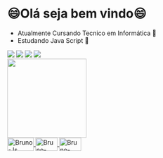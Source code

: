 # 😄Olá seja bem vindo😄
- Atualmente Cursando Tecnico em Informática 🤩
- Estudando Java Script 🤔
<div> 
  <a href="https://instagram.com/_bruno_batista__" target="_blank"><img src="https://img.shields.io/badge/-Instagram-%23E4405F?style=for-the-badge&logo=instagram&logoColor=white" target="_blank"></a>
 <a href="https://discord.gg/MC2X2R8" target="_blank"><img src="https://img.shields.io/badge/Discord-7289DA?style=for-the-badge&logo=discord&logoColor=white" target="_blank"></a> 
 <a href = "mailto:brunobatistahmg15@hotmail.com"><img src="https://img.shields.io/badge/-Gmail-%23333?style=for-the-badge&logo=gmail&logoColor=white" target="_blank"></a>
 <a href ="https://www.facebook.com/brunobatistahmg15/" target="_blank"><img src="https://img.shields.io/badge/Facebook-1877F2?style=for-the-badge&logo=facebook&logoColor=white" target="_blank">
</div>
  
<div align="left">
  <a href="https://github.com/BrunnoBBR">
  <img height="180em" src="https://github-readme-stats.vercel.app/api?username=BrunnoBBR&show_icons=true&theme=algolia&include_all_commits=true&count_private=true"/>
</div>
  
  <img align="center" alt="Bruno-Js" height="30" width="60" src="https://img.shields.io/badge/JavaScript-F7DF1E?style=for-the-badge&logo=javascript&logoColor=black">
  <img align="center" alt="Bruno-HTML" height="30" width="50" src="https://img.shields.io/badge/HTML5-E34F26?style=for-the-badge&logo=html5&logoColor=white">
  <img align="center" alt="Bruno-CSS" height="30" width="50" src="https://img.shields.io/badge/CSS3-1572B6?style=for-the-badge&logo=css3&logoColor=white">
